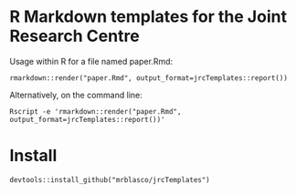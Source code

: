 # R Markdown templates for the Joint Research Centre

Usage within R for a file named paper.Rmd: 

```
rmarkdown::render("paper.Rmd", output_format=jrcTemplates::report())
```

Alternatively, on the command line: 

```
Rscript -e 'rmarkdown::render("paper.Rmd", output_format=jrcTemplates::report())'
```

# Install 

```
devtools::install_github("mrblasco/jrcTemplates")
```

